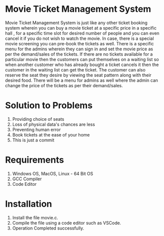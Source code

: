 # Movie Ticket Management System

Movie Ticket Management System is just like any other ticket booking system
wherein you can buy a movie ticket at a specific price in a specific hall , for a specific
time slot for desired number of people and you can even cancel it if you do not wish
to watch the movie. In case, there is a special movie screening you can pre-book the
tickets as well. There is a specific menu for the admins wherein they can sign in and
set the movie price as per the demand/sales of the tickets. If there are no tickets
available for a particular movie then the customers can put themselves on a waiting
list so when another customer who has already bought a ticket cancels it then the
customer in the waiting list can get the ticket. The customer can also reserve the
seat they desire by viewing the seat pattern along with their desired food. There will
be a menu for admins as well where the admin can change the price of the tickets as
per their demand/sales.

# Solution to Problems

1. Providing choice of seats
2. Loss of physical data's chances are less
3. Preventing human error
4. Book tickets at the ease of your home
5. This is just a commit

# Requirements

1. Windows OS, MacOS, Linux - 64 Bit OS
2. GCC Compiler
3. Code Editor

# Installation

1. Install the file movie.c.
2. Compile the file using a code editor such as VSCode.
3. Operation Completed successfully.
